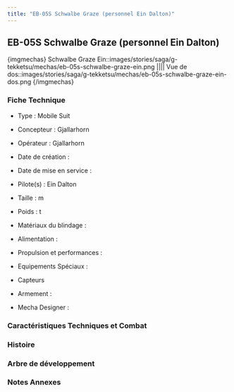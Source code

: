 ```yaml
---
title: "EB-05S Schwalbe Graze (personnel Ein Dalton)"
---
```


EB-05S Schwalbe Graze (personnel Ein Dalton)
--------------------------------------------


{imgmechas}
Schwalbe Graze Ein::images/stories/saga/g-tekketsu/mechas/eb-05s-schwalbe-graze-ein.png
||||
Vue de dos::images/stories/saga/g-tekketsu/mechas/eb-05s-schwalbe-graze-ein-dos.png
{/imgmechas}
### Fiche Technique



- Type : Mobile Suit
  
- Concepteur : Gjallarhorn
  
- Opérateur : Gjallarhorn
  
- Date de création : 
  
- Date de mise en service : 
  
- Pilote(s) : Ein Dalton   
- Taille : m
  
- Poids : t
  
- Matériaux du blindage : 
  
- Alimentation : 
  
- Propulsion et performances : 
  
- Equipements Spéciaux :


* Capteurs


- Armement :




- Mecha Designer : 


### Caractéristiques Techniques et Combat






### Histoire






### Arbre de développement


### Notes Annexes


